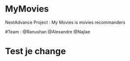 # MyMovies

NextAdvance Project : My Movies is movies recommanders

#Team : @Ranushan @Alexandre @Najlae

# Test je change
